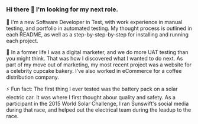 ### Hi there 👋 I'm looking for my next role. 

🌱 I'm a new Software Developer in Test, with work experience in manual testing, and portfolio in automated testing. My thought process is outlined in each README, as well as a step-by-step-by-step for installing and running each project. 

🔭 In a former life I was a digital marketer, and we do more UAT testing than you might think. That was how I discovered what I wanted to do next. As part of my move out of marketing, my most recent project was a website for a celebrity cupcake bakery. I've also worked in eCommerce for a coffee distribution company. 

⚡ Fun fact: The first thing I ever tested was the battery pack on a solar electric car. It was where I first thought abour quality and safety. As a participant in the 2015 World Solar Challenge, I ran Sunswift's social media during that race, and helped out the electrical team during the leadup to the race. 

<!--
**ashleygraf101/ashleygraf101** is a ✨ _special_ ✨ repository because its `README.md` (this file) appears on your GitHub profile.

Here are some ideas to get you started:

- 🔭 I’m currently working on ...
- 🌱 I’m currently learning ...
- 👯 I’m looking to collaborate on ...
- 🤔 I’m looking for help with ...
- 💬 Ask me about ...
- 📫 How to reach me: ...
- 😄 Pronouns: ...
- ⚡ Fun fact: ...
-->
